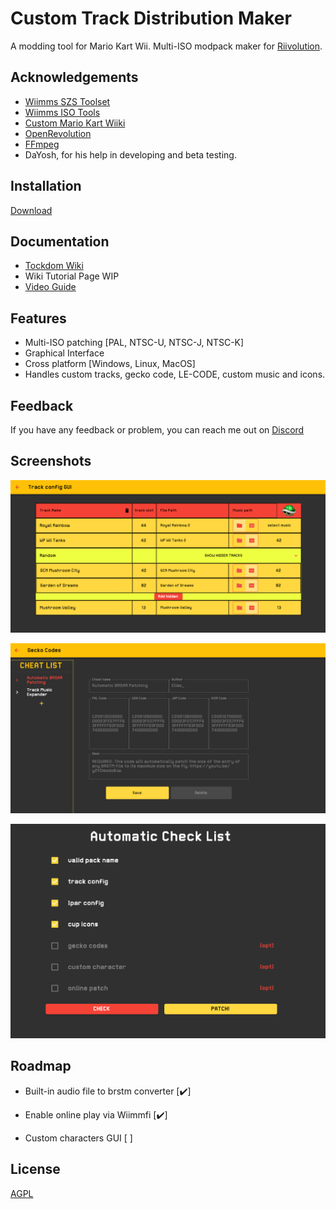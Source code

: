 
# Custom Track Distribution Maker

A modding tool for Mario Kart Wii. Multi-ISO modpack maker for [Riivolution](https://riivolution.github.io/).




## Acknowledgements

 - [Wiimms SZS Toolset](https://szs.wiimm.de/)
 - [Wiimms ISO Tools](https://wit.wiimm.de/)
 - [Custom Mario Kart Wiiki](https://wiki.tockdom.com/)
 - [OpenRevolution](https://github.com/ic-scm/openrevolution)
 - [FFmpeg](https://ffmpeg.org/)
 - DaYosh, for his help in developing and beta testing.

## Installation

[Download](https://github.com/MatteoPrampolini/CTDM/releases)


## Documentation
* [Tockdom Wiki](https://wiki.tockdom.com/wiki/Custom_Track_Distribution_Maker)
* Wiki Tutorial Page WIP
* [Video Guide](https://youtu.be/LMqPX21z4cE)


## Features

- Multi-ISO patching [PAL, NTSC-U, NTSC-J, NTSC-K]
- Graphical Interface
- Cross platform [Windows, Linux, MacOS]
- Handles custom tracks, gecko code, LE-CODE, custom music and icons.
## Feedback

If you have any feedback or problem, you can reach me out on [Discord](https://discord.gg/DFTnFMreAT)

## Screenshots

![Track config](https://raw.githubusercontent.com/MatteoPrampolini/CTDM/images/track_config.png)

![Gecko codes](https://github.com/MatteoPrampolini/CTDM/raw/images/gecko_codes.png)

![Checklist](https://github.com/MatteoPrampolini/CTDM/raw/images/checklist.png)


## Roadmap

- Built-in audio file to brstm converter [:heavy_check_mark:]

- Enable online play via Wiimmfi [:heavy_check_mark:]

- Custom characters GUI [ ]

## License

[AGPL](https://www.gnu.org/licenses/agpl-3.0)
